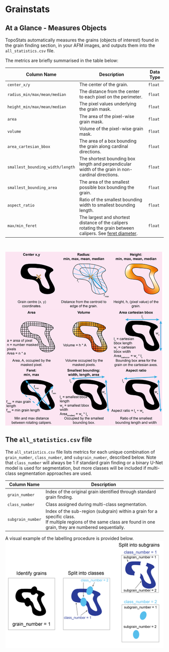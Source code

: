 # Grainstats

## At a Glance - Measures Objects

TopoStats automatically measures the grains (objects of interest) found in the grain finding section, in your
AFM images, and outputs them into the `all_statistics.csv` file.

The metrics are briefly summarised in the table below:

| Column Name                      | Description                                                                                                                                                | Data Type |
| -------------------------------- | ---------------------------------------------------------------------------------------------------------------------------------------------------------- | --------- |
| `center_x/y`                     | The center of the grain.                                                                                                                                   | `float`   |
| `radius_min/max/mean/median`     | The distance from the center to each pixel on the perimeter.                                                                                               | `float`   |
| `height_min/max/mean/median`     | The pixel values underlying the grain mask.                                                                                                                | `float`   |
| `area`                           | The area of the pixel-wise grain mask.                                                                                                                     | `float`   |
| `volume`                         | Volume of the pixel-wise grain mask.                                                                                                                       | `float`   |
| `area_cartesian_bbox`            | The area of a box bounding the grain along cardinal directions.                                                                                            | `float`   |
| `smallest_bounding_width/length` | The shortest bounding box length and perpendicular width of the grain in non-cardinal directions.                                                          | `float`   |
| `smallest_bounding_area`         | The area of the smallest possible box bounding the grain.                                                                                                  | `float`   |
| `aspect_ratio`                   | Ratio of the smallest bounding width to smallest bounding length.                                                                                          | `float`   |
| `max/min_feret`                  | The largest and shortest distance of the calipers rotating the grain between calipers. See [feret diameter](https://en.wikipedia.org/wiki/Feret_diameter). | `float`   |

&nbsp;

![Grain Stats image table pt1](../_static/images/grainstats/ts2_gs_metrics.png)

## The `all_statistics.csv` file
The `all_statistics.csv` file lists metrics for each unique combination of `grain_number`, `class_number`, and `subgrain_number`, described below. Note that `class_number` will always be 1 if standard grain finding or a binary U-Net model is used for segmentation, but more classes will be included if multi-class segmentation approaches are used. 

| Column Name        | Description                                                                                                                                               |
|--------------------|-----------------------------------------------------------------------------------------------------------------------------------------------------------|
| `grain_number`     | Index of the original grain identified through standard grain finding.                                                                                    |
| `class_number`     | Class assigned during multi-class segmentation.                                                                                                           |
| `subgrain_number`  | Index of the sub-region (subgrain) within a grain for a specific class.<br>If multiple regions of the same class are found in one grain, they are numbered sequentially. |                                                                                                        |

A visual example of the labelling procedure is provided below.
![grain-class-subgrain](../_static/images/grainstats/methods-09.png)